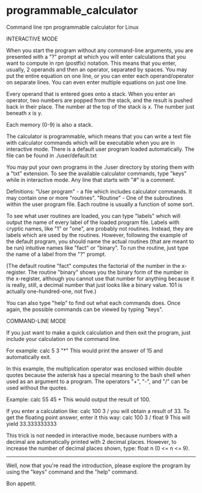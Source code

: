 programmable_calculator
=======================

Command line rpn programmable calculator for Linux

INTERACTIVE MODE

When you start the program without any command-line arguments, you are presented with 
a "?" prompt at which you will enter calculations that you want to compute in rpn (postfix)
notation. This means that you enter, usually, 2 operands and then an operator, separated 
by spaces. You may put the entire equation on one line, or you can enter each operand/operator 
on separate lines. You can even enter multiple equations on just one line.

Every operand that is entered goes onto a stack. When you enter an operator, two numbers
are popped from the stack, and the result is pushed back in their place. The number at the 
top of the stack is x. The number just beneath x is y.

Each memory (0-9) is also a stack.

The calculator is programmable, which means that you can write a text file with calculator
commands which will be executable when you are in interactive mode. There is a default user
program loaded automatically. The file can be found in ./user/default.txt

You may put your own programs in the ./user directory by storing them with a "txt" extension.
To see the available calculator commands, type "keys" while in interactive mode. Any line
that starts with "#" is a comment.

Definitions:
"User program" - a file which includes calculator commands. It may contain one or more "routines".
"Routine" - One of the subroutines within the user program file. Each routine is usually
a function of some sort.

To see what user routines are loaded, you can type "labels" which will output the name of 
every label of the loaded program file. Labels with cryptic names, like "1" or "one", are
probably not routines. Instead, they are labels which are used by the routines. However, 
following the example of the default program, you should name the actual routines (that are 
meant to be run) intuitive names like "fact" or "binary". To run the routine, just type the 
name of a label from the "?" prompt.

(The default routine "fact" computes the factorial of the number in the x-register. The
routine "binary" shows you the binary form of the number in the x-register, although you
cannot use that number for anything because it is really, still, a decimal number that just
looks like a binary value. 101 is actually one-hundred-one, not five.)

You can also type "help" <command name> to find out what each commands does. Once again,
the possible commands can be viewed by typing "keys".

COMMAND-LINE MODE

If you just want to make a quick calculation and then exit the program, just include your
calculation on the command line.

For example: calc 5 3 "*" <Enter>
This would print the answer of 15 and automatically exit.

In this example, the multiplication operator was enclosed within double quotes because the
asterisk has a special meaning to the bash shell when used as an argument to a program.
The operators "+", "-", and "/" can be used without the quotes.

Example: calc 55 45 + <Enter>
This would output the result of 100.

If you enter a calculation like: calc 100 3 / <Enter>
you will obtain a result of 33. To get the floating point answer, enter it 
this way: calc 100 3 / float 9
This will yield 33.333333333

This trick is not needed in interactive mode, because numbers with a decimal
are automatically printed with 2 decimal places. However, to increase the number
of decimal places shown, type: float n <Enter> (0 <= n <= 9).

---

Well, now that you're read the introduction, please explore the program by using the 
"keys" command and the "help" command.

Bon appetit.
